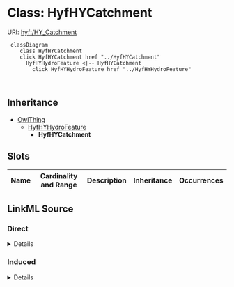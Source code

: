 

# Class: HyfHYCatchment





URI: [hyf:/HY_Catchment](https://www.opengis.net/def/schema/hy_features/hyf/HY_Catchment)






```mermaid
 classDiagram
    class HyfHYCatchment
    click HyfHYCatchment href "../HyfHYCatchment"
      HyfHYHydroFeature <|-- HyfHYCatchment
        click HyfHYHydroFeature href "../HyfHYHydroFeature"
      
      
```





## Inheritance
* [OwlThing](../classes/OwlThing.md)
    * [HyfHYHydroFeature](../classes/HyfHYHydroFeature.md)
        * **HyfHYCatchment**



## Slots

| Name | Cardinality and Range | Description | Inheritance | Occurrences |
| ---  | --- | --- | --- | --- |














## LinkML Source

<!-- TODO: investigate https://stackoverflow.com/questions/37606292/how-to-create-tabbed-code-blocks-in-mkdocs-or-sphinx -->

### Direct

<details>

```yaml
name: hyf__HY_Catchment
from_schema: okns:hydrology-kg
exact_mappings:
- https://www.opengis.net/def/schema/hy_features/hyf/HY_Catchment
rank: 1000
is_a: hyf__HY_HydroFeature
class_uri: hyf:/HY_Catchment

```
</details>

### Induced

<details>

```yaml
name: hyf__HY_Catchment
from_schema: okns:hydrology-kg
exact_mappings:
- https://www.opengis.net/def/schema/hy_features/hyf/HY_Catchment
rank: 1000
is_a: hyf__HY_HydroFeature
class_uri: hyf:/HY_Catchment

```
</details>